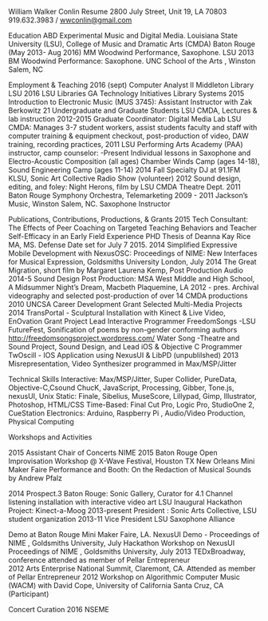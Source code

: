 William Walker Conlin			Resume
2800 July Street, Unit 19, LA 70803
919.632.3983 / wwconlin@gmail.com

Education
ABD	Experimental Music and Digital Media. Louisiana State University (LSU), College of 
Music and Dramatic Arts (CMDA)  Baton Rouge (May 2013- Aug 2016)
MM 	Woodwind Performance, Saxophone. LSU 2013
BM	Woodwind Performance: Saxophone. UNC School of the Arts , Winston Salem, NC

Employment & Teaching
2016 (sept)	Computer Analyst II Middleton Library LSU 
2016	LSU Libraries GA Technology Initiatives Library Systems
2015	Introduction to Electronic Music (MUS 3745): Assistant Instructor with Zak Berkowitz
	21 Undergraduate and Graduate Students LSU CMDA, Lectures & lab instruction
2012-2015	Graduate Coordinator: Digital Media Lab LSU CMDA: Manages 3-7 student workers, assist
	students faculty and staff with computer training & equipment checkout, post-production
of video, DAW training, recording practices,
2011	LSU Performing Arts Academy (PAA) instructor, camp counselor:
-Present	Individual lessons in Saxophone and Electro-Acoustic Composition (all ages)
Chamber Winds Camp (ages 14-18), Sound Engineering Camp (ages 11-14)
2014 Fall	Specialty DJ at 91.1FM KLSU, Sonic Art Collective Radio Show (volunteer)
2012 		Sound design, editing, and foley: Night Herons, film by LSU CMDA Theatre Dept.
2011		Baton Rouge Symphony Orchestra, Telemarketing 
2009 - 2011	Jackson’s Music, Winston Salem, NC. Saxophone Instructor

Publications, Contributions, Productions, & Grants
2015	Tech Consultant: The Effects of Peer Coaching on Targeted Teaching Behaviors and 
Teacher Self-Efficacy in an Early Field Experience PHD Thesis of Deanna Kay Rice MA, MS.
Defense Date set for July 7 2015.
2014	Simplified Expressive Mobile Development with NexusOSC: Proceedings of NIME: New Interfaces
for Musical Expression, Goldsmiths University London, July
2014	The Great Migration, short film by Margaret  Laurena Kemp, Post Production Audio
2014-5		Sound Design Post Production: 
		MSA West Middle and High School, A Midsummer Night’s Dream, Macbeth
 Plaquemine, LA
2012 - pres.	Archival videography and selected post-production of over 14 CMDA  productions
2010		UNCSA Career Development Grant
Selected Multi-Media Projects
2014	TransPortal - Sculptural Installation with Kinect & Live Video, EnOvation Grant Project
		Lead Interactive Programmer
FreedomSongs -LSU FutureFest, Sonification of poems by non-gender conforming 
authors http://freedomsongsproject.wordpress.com/
	Water Song -Theatre and Sound Project, Sound Design, and Lead iOS & Objective C 
Programmer
	TwOscill - IOS Application using NexusUI & LibPD (unpublilshed)
2013	Misrepresentation, Video Synthesizer programmed in Max/MSP/Jitter 




Technical Skills
Interactive: Max/MSP/Jitter, Super Collider, PureData, Objective-C,Csound ChucK, JavaScript, Processing, Gibber, Tone.js, nexusUI, Unix
Static: Finale, Sibelius, MuseScore, Lillypad, Gimp, Illustrator, Photoshop, HTML/CSS
Time-Based: Final Cut Pro, Logic Pro, StudioOne 2, CueStation
Electronics: Arduino, Raspberry Pi , Audio/Video Production, Physical Computing

Workshops and Activities

2015	Assistant Chair of Concerts NIME 2015 Baton Rouge
Open Improvisation Workshop @ X-Wave Festival, Houston TX
	New Orleans Mini Maker Faire Performance and Booth: On the Redaction of Musical Sounds by
	Andrew Pfalz
	
2014	Prospect.3 Baton Rouge: Sonic Gallery,  Curator for 4.1 Channel listening installation with 
interactive video art
	LSU Inaugural Hackathon Project: Kinect-a-Moog
2013-present	President : Sonic Arts Collective, LSU student organization 
2013-11		Vice President LSU Saxophone Alliance

Demo at Baton Rouge Mini Maker Faire, LA.
NexusUI Demo - Proceedings of NIME , Goldsmiths University, July
Hackathon Workshop on NexusUI Proceedings of NIME , Goldsmiths University, July
2013	TEDxBroadway, conference attended as member of Pellar Entrepreneur	
2012	Arts Enterprise National Summit, Claremont, CA.  Attended as member of Pellar Entrepreneur
2012	Workshop on Algorithmic Computer Music (WACM) with David Cope, University of 
California Santa Cruz, CA (Participant)

Concert Curation
2016 NSEME


